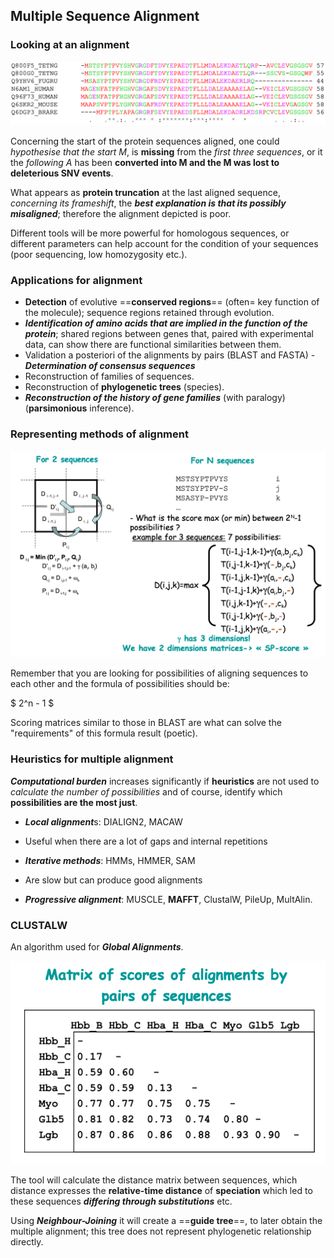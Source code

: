 ## Multiple Sequence Alignment

### Looking at an alignment

![](<Screenshot 2024-10-22 at 08.55.56.png>)

Concerning the start of the protein sequences aligned, one could *hypothesise that the start M*, is **missing** from the *first three sequences*, or it the *following A* has been **converted into M and the M was lost to deleterious SNV events**.

What appears as **protein truncation** at the last aligned sequence, *concerning its frameshift*, the ***best explanation is that its possibly misaligned***; therefore the alignment depicted is poor. 

Different tools will be more powerful for homologous sequences, or different parameters can help account for the condition of your sequences (poor sequencing, low homozygosity etc.).

### Applications for alignment

- **Detection** of evolutive ==**conserved regions**== (often= key function of the molecule); sequence regions retained through evolution.
- ***Identification of amino acids that are implied in the function of the protein***; shared regions between genes that, paired with experimental data, can show there are functional similarities between them.
- Validation a posteriori of the alignments by pairs (BLAST and FASTA) - ***Determination of consensus sequences***
- Reconstruction of families of sequences.
- Reconstruction of **phylogenetic trees** (species).
- ***Reconstruction of the history of gene families*** (with paralogy) (**parsimonious** inference).

### Representing methods of alignment

![alt text](<Screenshot 2024-10-22 at 09.13.18.png>)

Remember that you are looking for possibilities of aligning sequences to each other and the formula of possibilities should be:

$ 2^n - 1 $

Scoring matrices similar to those in BLAST are what can solve the "requirements" of this formula result (poetic).

### Heuristics for multiple alignment

***Computational burden*** increases significantly if **heuristics** are not used to *calculate the number of possibilities* and of course, identify which **possibilities are the most just**.

* ***Local alignment***s: DIALIGN2, MACAW

- Useful when there are a lot of gaps and internal repetitions

* ***Iterative methods***: HMMs, HMMER, SAM

- Are slow but can produce good alignments

* ***Progressive alignment***: MUSCLE, **MAFFT**, ClustalW, PileUp, MultAlin.

### CLUSTALW

An algorithm used for ***Global Alignments***.

![alt text](<Screenshot 2024-10-22 at 09.26.40.png>)

The tool will calculate the distance matrix between sequences, which distance expresses the **relative-time distance** of **speciation** which led to these sequences ***differing through substitutions*** etc.

Using ***Neighbour-Joining*** it will create a ==**guide tree**==, to later obtain the multiple alignment; this tree does not represent phylogenetic relationship directly.


